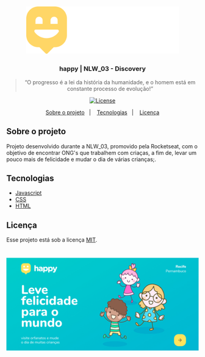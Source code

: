 <h1 align="center">
    <img alt="happy" src="./public/images/logo.svg" width="400px" />
</h1>


<h3 align="center">
    happy | NLW_03 - Discovery
</h3>

<blockquote align="center">“O progresso é a lei da história da humanidade, e o homem está em constante processo de evolução!”</blockquote>

<p align="center">

  <a href="LICENSE" >
    <img alt="License" src="https://img.shields.io/badge/license-MIT-%23F8952D">
  </a>

</p>

<p align="center">
  <a href="#sobre-o-projeto">Sobre o projeto</a>&nbsp;&nbsp;&nbsp;|&nbsp;&nbsp;&nbsp;
  <!-- <a href="#para-iniciar-a-aplicação">Para iniciar a aplicação</a>&nbsp;&nbsp;&nbsp;|&nbsp;&nbsp;&nbsp; -->
  <a href="#tecnologias">Tecnologias</a>&nbsp;&nbsp;&nbsp;|&nbsp;&nbsp;&nbsp;
  <a href="#licença">Licença</a>
</p>

## Sobre o projeto 

Projeto desenvolvido durante a NLW_03, promovido pela Rocketseat, com o objetivo de encontrar ONG's que trabalhem com criaças, a fim de, levar um pouco mais de felicidade e mudar o dia de várias crianças;.

<!-- ## Para iniciar a aplicação
- Execute ```npm install``` para intalar as dependências;
- Rode ```npm start``` para utilizar a versão web; 
- No seu navegador, acesse via **localhost:3000**; -->

## Tecnologias

 - [Javascript](#)
 - [CSS](#)
 - [HTML](#)
 <!-- - [ReactJS](#) -->
 <!-- - [NodeJS](#) -->
 <!-- - [Express](#) -->
 <!-- - [Insomnia](#) -->
 <!-- - [SQLite](#) -->

 ## Licença

Esse projeto está sob a licença [MIT](https://github.com/glaubermlira/be-the-hero-semanaomnistack11/blob/master/LICENSE).

<h1 align="center">
    <img alt="happy" src="https://raw.githubusercontent.com/glaubermlira/happy_NLW03/main/front_site.jpg" width="800px" />
</h1>












